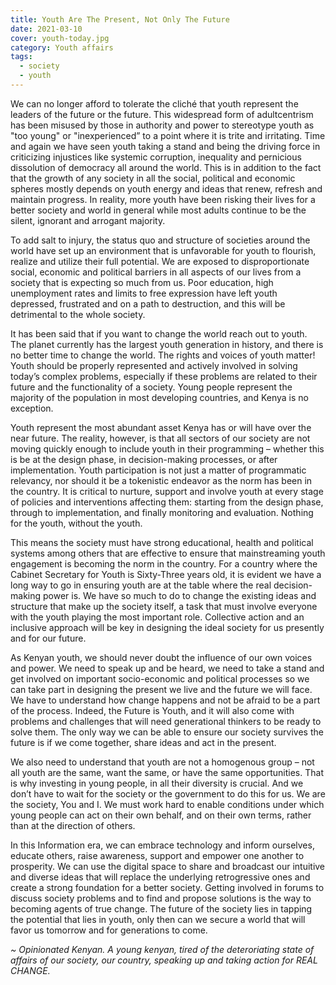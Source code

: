 ```yaml
---
title: Youth Are The Present, Not Only The Future
date: 2021-03-10
cover: youth-today.jpg
category: Youth affairs
tags:
  - society
  - youth
---
```


We can no longer afford to tolerate the cliché that youth represent the leaders of the future or the future. This widespread form of adultcentrism has been misused by those in authority and power to stereotype youth as "too young" or "inexperienced” to a point where it is trite and irritating. Time and again we have seen youth taking a stand and being the driving force in criticizing injustices like systemic corruption, inequality and pernicious dissolution of democracy all around the world. This is in addition to the fact that the growth of any society in all the social, political and economic spheres mostly depends on youth energy and ideas that renew, refresh and maintain progress. In reality, more youth have been risking their lives for a better society and world in general while most adults continue to be the silent, ignorant and arrogant majority.

To add salt to injury, the status quo and structure of societies around the world have set up an environment that is unfavorable for youth to flourish, realize and utilize their full potential. We are exposed to disproportionate social, economic and political barriers in all aspects of our lives from a society that is expecting so much from us. Poor education, high unemployment rates and limits to free expression have left youth depressed, frustrated and on a path to destruction, and this will be detrimental to the whole society.

It has been said that if you want to change the world reach out to youth. The planet currently has the largest youth generation in history, and there is no better time to change the world. The rights and voices of youth matter! Youth should be properly represented and actively involved in solving today’s complex problems, especially if these problems are related to their future and the functionality of a society. Young people represent the majority of the population in most developing countries, and Kenya is no exception.

Youth represent the most abundant asset Kenya has or will have over the near future. The reality, however, is that all sectors of our society are not moving quickly enough to include youth in their programming – whether this is be at the design phase, in decision-making processes, or after implementation. Youth participation is not just a matter of programmatic relevancy, nor should it be a tokenistic endeavor as the norm has been in the country. It is critical to nurture, support and involve youth at every stage of policies and interventions affecting them: starting from the design phase, through to implementation, and finally monitoring and evaluation. Nothing for the youth, without the youth.

This means the society must have strong educational, health and political systems among others that are effective to ensure that mainstreaming youth engagement is becoming the norm in the country. For a country where the Cabinet Secretary for Youth is Sixty-Three years old, it is evident we have a long way to go in ensuring youth are at the table where the real decision-making power is. We have so much to do to change the existing ideas and structure that make up the society itself, a task that must involve everyone with the youth playing the most important role. Collective action and an inclusive approach will be key in designing the ideal society for us presently and for our future.

As Kenyan youth, we should never doubt the influence of our own voices and power. We need to speak up and be heard, we need to take a stand and get involved on important socio-economic and political processes so we can take part in designing the present we live and the future we will face. We have to understand how change happens and not be afraid to be a part of the process. Indeed, the Future is Youth, and it will also come with problems and challenges that will need generational thinkers to be ready to solve them. The only way we can be able to ensure our society survives the future is if we come together, share ideas and act in the present.

We also need to understand that youth are not a homogenous group – not all youth are the same, want the same, or have the same opportunities. That is why investing in young people, in all their diversity is crucial. And we don’t have to wait for the society or the government to do this for us. We are the society, You and I. We must work hard to enable conditions under which young people can act on their own behalf, and on their own terms, rather than at the direction of others.

In this Information era, we can embrace technology and inform ourselves, educate others, raise awareness, support and empower one another to prosperity. We can use the digital space to share and broadcast our intuitive and diverse ideas that will replace the underlying retrogressive ones and create a strong foundation for a better society. Getting involved in forums to discuss society problems and to find and propose solutions is the way to becoming agents of true change. The future of the society lies in tapping the potential that lies in youth, only then can we secure a world that will favor us tomorrow and for generations to come.

_~ Opinionated Kenyan. A young kenyan, tired of the deteroriating state of affairs of our society, our country, speaking up and taking action for REAL CHANGE._
